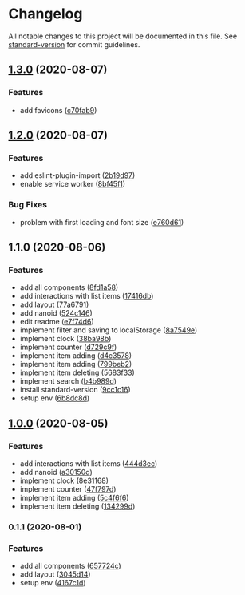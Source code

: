 # Changelog

All notable changes to this project will be documented in this file. See [standard-version](https://github.com/conventional-changelog/standard-version) for commit guidelines.

## [1.3.0](https://github.com/tensegrity666/simple-react-todo/compare/v1.2.0...v1.3.0) (2020-08-07)

### Features

- add favicons ([c70fab9](https://github.com/tensegrity666/simple-react-todo/commit/c70fab9e7e2fda375bf40077500578c59636974b))

## [1.2.0](https://github.com/tensegrity666/simple-react-todo/compare/v1.1.0...v1.2.0) (2020-08-07)

### Features

- add eslint-plugin-import ([2b19d97](https://github.com/tensegrity666/simple-react-todo/commit/2b19d9741cc1c6be61b12cf90a21ecc7c966608a))
- enable service worker ([8bf45f1](https://github.com/tensegrity666/simple-react-todo/commit/8bf45f1adb6e330cb80f92dc3a43c1820a276801))

### Bug Fixes

- problem with first loading and font size ([e760d61](https://github.com/tensegrity666/simple-react-todo/commit/e760d619dbc944da9efbbf95a3c6b96480677695))

## 1.1.0 (2020-08-06)

### Features

- add all components ([8fd1a58](https://github.com/tensegrity666/simple-react-todo/commit/8fd1a58bf427726d7bf37db9451cba64ec8e89e0))
- add interactions with list items ([17416db](https://github.com/tensegrity666/simple-react-todo/commit/17416db5f48765b8856cdcb0346d64183a1b5343))
- add layout ([77a6791](https://github.com/tensegrity666/simple-react-todo/commit/77a67917ceea49ad030d9cbfe7d53a0f5aa139e0))
- add nanoid ([524c146](https://github.com/tensegrity666/simple-react-todo/commit/524c146ed4a10bda5c40a69f46816d2ef0e1a403))
- edit readme ([e7f74d6](https://github.com/tensegrity666/simple-react-todo/commit/e7f74d6ebb9a8ac71d5f80f531285c2fea64beb4))
- implement filter and saving to localStorage ([8a7549e](https://github.com/tensegrity666/simple-react-todo/commit/8a7549e62052263685d572cc99ca4ecef65be7a5))
- implement clock ([38ba98b](https://github.com/tensegrity666/simple-react-todo/commit/38ba98b243b0c5d6eacea3a05f8bb9c7cb2bde69))
- implement counter ([d729c9f](https://github.com/tensegrity666/simple-react-todo/commit/d729c9ffe3fd419a33b0d7819e5529fd32e4b3c1))
- implement item adding ([d4c3578](https://github.com/tensegrity666/simple-react-todo/commit/d4c35789068dc151989a25d5ddc5c23ac054f26c))
- implement item adding ([799beb2](https://github.com/tensegrity666/simple-react-todo/commit/799beb2d9f3e3520814450d0a5088e5ffed7502c))
- implement item deleting ([5683f33](https://github.com/tensegrity666/simple-react-todo/commit/5683f334a0eb5c1077652f10de09ecd388918880))
- implement search ([b4b989d](https://github.com/tensegrity666/simple-react-todo/commit/b4b989db02b5ec2815924f1e24aa3ff642c32309))
- install standard-version ([9cc1c16](https://github.com/tensegrity666/simple-react-todo/commit/9cc1c16820181c31574ce35b047b1d4c29070b5b))
- setup env ([6b8dc8d](https://github.com/tensegrity666/simple-react-todo/commit/6b8dc8dd8007721eddda12c18769c1ba5a3f7546))

## [1.0.0](https://github.com/tensegrity666/simple-react-todo/compare/v0.1.1...v1.0.0) (2020-08-05)

### Features

- add interactions with list items ([444d3ec](https://github.com/tensegrity666/simple-react-todo/commit/444d3ec773f912878e683c258b7f5fb6831094e2))
- add nanoid ([a30150d](https://github.com/tensegrity666/simple-react-todo/commit/a30150da36f78869563195d3c820286e919eaa06))
- implement clock ([8e31168](https://github.com/tensegrity666/simple-react-todo/commit/8e31168786904808c1fd90e6d790bd61c9af9b2d))
- implement counter ([47f797d](https://github.com/tensegrity666/simple-react-todo/commit/47f797ddf6c4b68ea9616cecfc694ed27762197a))
- implement item adding ([5c4f6f6](https://github.com/tensegrity666/simple-react-todo/commit/5c4f6f652036e37035f2798fee026a8f225f5044))
- implement item deleting ([134299d](https://github.com/tensegrity666/simple-react-todo/commit/134299da31f6ecc0e35ee07eb8edf20834374cb5))

### 0.1.1 (2020-08-01)

### Features

- add all components ([657724c](https://github.com/tensegrity666/simple-react-todo/commit/657724ca8230d4b356ce03266fc1d2f336486c90))
- add layout ([3045d14](https://github.com/tensegrity666/simple-react-todo/commit/3045d14318d2ea1a3a10a867e61b07e0812c5a29))
- setup env ([4167c1d](https://github.com/tensegrity666/simple-react-todo/commit/4167c1dea5d49846f0fd181dae169d81cb02da5a))
